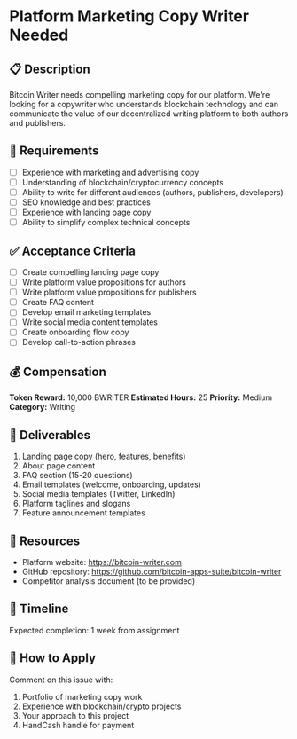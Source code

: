 # Platform Marketing Copy Writer Needed

## 📋 Description
Bitcoin Writer needs compelling marketing copy for our platform. We're looking for a copywriter who understands blockchain technology and can communicate the value of our decentralized writing platform to both authors and publishers.

## 🎯 Requirements
- [ ] Experience with marketing and advertising copy
- [ ] Understanding of blockchain/cryptocurrency concepts
- [ ] Ability to write for different audiences (authors, publishers, developers)
- [ ] SEO knowledge and best practices
- [ ] Experience with landing page copy
- [ ] Ability to simplify complex technical concepts

## ✅ Acceptance Criteria
- [ ] Create compelling landing page copy
- [ ] Write platform value propositions for authors
- [ ] Write platform value propositions for publishers
- [ ] Create FAQ content
- [ ] Develop email marketing templates
- [ ] Write social media content templates
- [ ] Create onboarding flow copy
- [ ] Develop call-to-action phrases

## 💰 Compensation
**Token Reward:** 10,000 BWRITER
**Estimated Hours:** 25
**Priority:** Medium
**Category:** Writing

## 📝 Deliverables
1. Landing page copy (hero, features, benefits)
2. About page content
3. FAQ section (15-20 questions)
4. Email templates (welcome, onboarding, updates)
5. Social media templates (Twitter, LinkedIn)
6. Platform taglines and slogans
7. Feature announcement templates

## 🔗 Resources
- Platform website: https://bitcoin-writer.com
- GitHub repository: https://github.com/bitcoin-apps-suite/bitcoin-writer
- Competitor analysis document (to be provided)

## 📅 Timeline
Expected completion: 1 week from assignment

## 📧 How to Apply
Comment on this issue with:
1. Portfolio of marketing copy work
2. Experience with blockchain/crypto projects
3. Your approach to this project
4. HandCash handle for payment